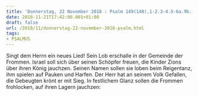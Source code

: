```yaml
---
title: 'Donnerstag, 22 November 2018 : Psalm 149(148),1-2.3-4.5-6a.9b.'
date: 2018-11-21T17:42:00.001+01:00
draft: false
url: /2018/11/donnerstag-22-november-2018-psalm.html
tags: 
- PSALMUS
---
```


Singt dem Herrn ein neues Lied! Sein Lob erschalle in der Gemeinde der Frommen. Israel soll sich über seinen Schöpfer freuen, die Kinder Zions über ihren König jauchzen. Seinen Namen sollen sie loben beim Reigentanz, ihm spielen auf Pauken und Harfen. Der Herr hat an seinem Volk Gefallen, die Gebeugten krönt er mit Sieg. In festlichem Glanz sollen die Frommen frohlocken, auf ihren Lagern jauchzen: